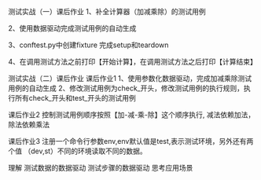 测试实战（一）课后作业
1、补全计算器（加减乘除）的测试用例

2、使用数据驱动完成测试用例的自动生成

3、conftest.py中创建fixture 完成setup和teardown

4、在调用测试方法之前打印【开始计算】，在调用测试方法之后打印【计算结束】



测试实战（二）课后作业
课后作业1
1、使用参数化数据驱动，完成加减乘除测试用例的自动生成
2、修改测试用例为check_开头，修改测试用例的执行规则，执行所有check_开头和test_开头的测试用例

课后作业2
控制测试用例顺序按照【加-减-乘-除】这个顺序执行,
减法依赖加法， 除法依赖乘法

课后作业3
注册一个命令行参数env,env默认值是test,表示测试环境，另外还有两个值 （dev,st）不同的环境读取不同的数据。

理解
测试数据的数据驱动
测试步骤的数据驱动
思考应用场景